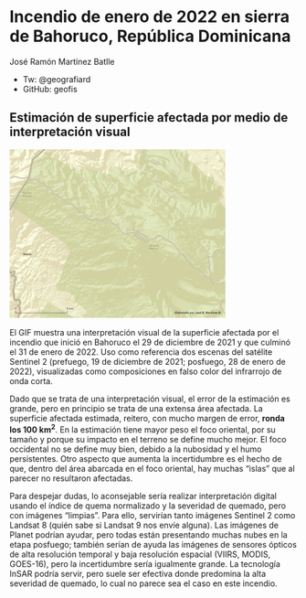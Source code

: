 Incendio de enero de 2022 en sierra de Bahoruco, República Dominicana
================
José Ramón Martínez Batlle

-   Tw: @geografiard
-   GitHub: geofis

<!-- README.md is generated from README.Rmd. Please edit that file -->

## Estimación de superficie afectada por medio de interpretación visual

<img src="gif.gif" style="width:75.0%" />

El GIF muestra una interpretación visual de la superficie afectada por
el incendio que inició en Bahoruco el 29 de diciembre de 2021 y que
culminó el 31 de enero de 2022. Uso como referencia dos escenas del
satélite Sentinel 2 (prefuego, 19 de diciembre de 2021; posfuego, 28 de
enero de 2022), visualizadas como composiciones en falso color del
infrarrojo de onda corta.

Dado que se trata de una interpretación visual, el error de la
estimación es grande, pero en principio se trata de una extensa área
afectada. La superficie afectada estimada, reitero, con mucho margen de
error, **ronda los 100 km<sup>2</sup>**. En la estimación tiene mayor
peso el foco oriental, por su tamaño y porque su impacto en el terreno
se define mucho mejor. El foco occidental no se define muy bien, debido
a la nubosidad y el humo persistentes. Otro aspecto que aumenta la
incertidumbre es el hecho de que, dentro del área abarcada en el foco
oriental, hay muchas “islas” que al parecer no resultaron afectadas.

Para despejar dudas, lo aconsejable sería realizar interpretación
digital usando el índice de quema normalizado y la severidad de quemado,
pero con imágenes “limpias”. Para ello, servirían tanto imágenes
Sentinel 2 como Landsat 8 (quién sabe si Landsat 9 nos envíe alguna).
Las imágenes de Planet podrían ayudar, pero todas están presentando
muchas nubes en la etapa posfuego; también serían de ayuda las imágenes
de sensores ópticos de alta resolución temporal y baja resolución
espacial (VIIRS, MODIS, GOES-16), pero la incertidumbre sería igualmente
grande. La tecnología InSAR podría servir, pero suele ser efectiva donde
predomina la alta severidad de quemado, lo cual no parece sea el caso en
este incendio.
